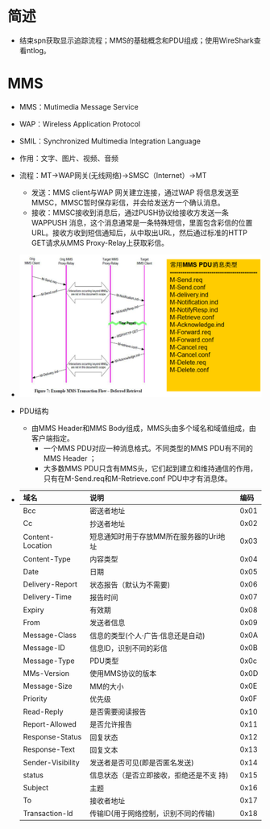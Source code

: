 # 简述

- 结束spn获取显示追踪流程；MMS的基础概念和PDU组成；使用WireShark查看ntlog。

# MMS

- MMS：Mutimedia Message Service
- WAP：Wireless Application Protocol
- SMIL：Synchronized Multimedia Integration Language
- 作用：文字、图片、视频、音频
- 流程：MT->WAP网关(无线网络)->SMSC（Internet）->MT
  - 发送：MMS client与WAP 网关建立连接，通过WAP 将信息发送至MMSC，MMSC暂时保存彩信，并会给发送方一个确认消息。
  - 接收：MMSC接收到消息后，通过PUSH协议给接收方发送一条WAPPUSH 消息，这个消息通常是一条特殊短信，里面包含彩信的位置URL。接收方收到短信通知后，从中取出URL，然后通过标准的HTTP GET请求从MMS Proxy-Relay上获取彩信。
- ![image-20220805141848052](8-5学习总结.assets/image-20220805141848052.png)

- PDU结构

  - 由MMS Header和MMS Body组成，MMS头由多个域名和域值组成，由客户端指定。
    - 一个MMS PDU对应一种消息格式。不同类型的MMS PDU有不同的MMS Header ；
    - 大多数MMS PDU只含有MMS头，它们起到建立和维持通信的作用，只有在M-Send.req和M-Retrieve.conf PDU中才有消息体。

- | 域名              | 说明                                     | 编码 |
  | ----------------- | ---------------------------------------- | ---- |
  | Bcc               | 密送者地址                               | 0x01 |
  | Cc                | 抄送者地址                               | 0x02 |
  | Content-Location  | 短息通知时用于存放MM所在服务器的Uri地 址 | 0x03 |
  | Content-Type      | 内容类型                                 | 0x04 |
  | Date              | 日期                                     | 0x05 |
  | Delivery-Report   | 状态报告（默认为不需要)                  | 0x06 |
  | Delivery-Time     | 报告时间                                 | 0x07 |
  | Expiry            | 有效期                                   | 0x08 |
  | From              | 发送者信息                               | 0x09 |
  | Message-Class     | 信息的类型(个人·广告·信息还是自动)       | 0x0A |
  | Message-ID        | 信息ID，识别不同的彩信                   | 0x0B |
  | Message-Type      | PDU类型                                  | 0x0c |
  | MMs-Version       | 使用MMS协议的版本                        | 0x0D |
  | Message-Size      | MM的大小                                 | 0x0E |
  | Priority          | 优先级                                   | 0x0F |
  | Read-Reply        | 是否需要阅读报告                         | 0x10 |
  | Report-Allowed    | 是否允许报告                             | 0x11 |
  | Response-Status   | 回复状态                                 | 0x12 |
  | Response-Text     | 回复文本                                 | 0x13 |
  | Sender-Visibility | 发送者是否可见(即是否匿名发送)           | 0x14 |
  | status            | 信息状态（是否立即接收，拒绝还是不支 持) | 0x15 |
  | Subject           | 主题                                     | 0x16 |
  | To                | 接收者地址                               | 0x17 |
  | Transaction-ld    | 传输ID(用于网络控制，识别不同的传输)     | 0x18 |
